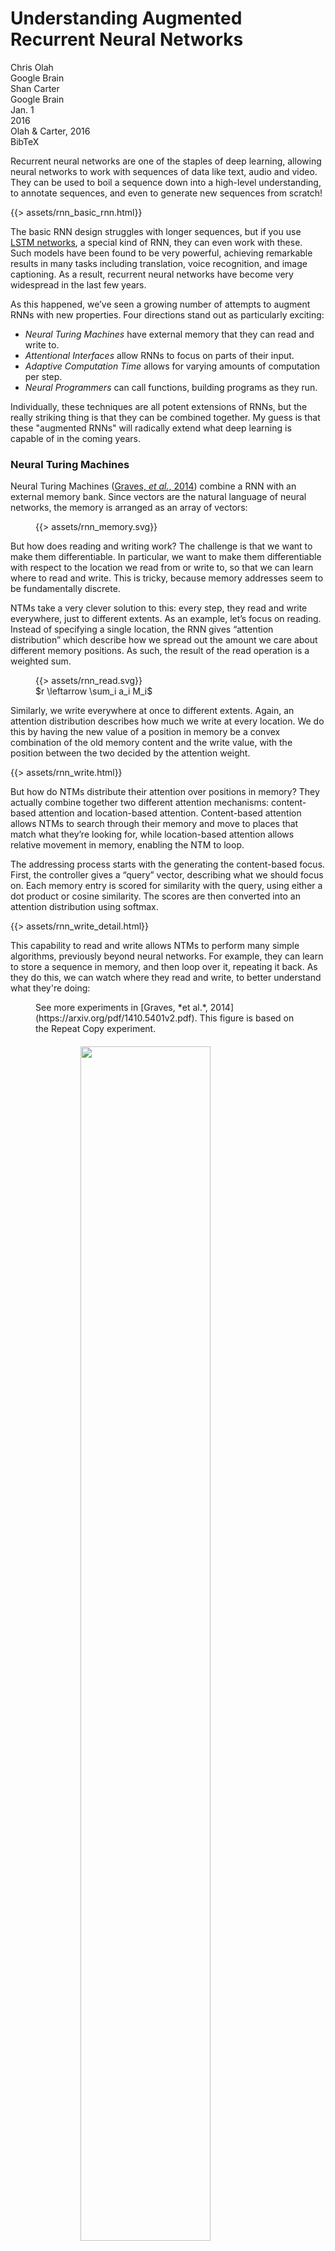 <link rel="stylesheet" type="text/css" href="assets/common.css">
<script src="https://d3js.org/d3.v4.min.js"></script>

# Understanding Augmented Recurrent Neural Networks

<div class="byline">
  <div class="authors">
    <div class="author">
      <div class="name">Chris Olah</div>
      <div class="affiliation">Google Brain</div>
    </div>
    <div class="author">
      <div class="name">Shan Carter</div>
      <div class="affiliation">Google Brain</div>
    </div>
  </div>
  <div class="date">
    <div class="month">Jan. 1</div>
    <div class="year">2016</div>
  </div>
  <div class="citation">
    <div>Olah & Carter, 2016</div>
    <div>BibTeX</div> <!-- This should be a link. -->
  </div>
</div>

<script type="text/javascript" async
  src="//cdn.mathjax.org/mathjax/latest/MathJax.js?config=TeX-MML-AM_CHTML">
</script>
<script type="text/x-mathjax-config">
MathJax.Hub.Config({
  tex2jax: {inlineMath: [['$','$'], ['\\(','\\)']]}
});
</script>

Recurrent neural networks are one of the staples of deep learning, allowing neural networks to work with sequences of data like text, audio and video. They can be used to boil a sequence down into a high-level understanding, to annotate sequences, and even to generate new sequences from scratch!

{{> assets/rnn_basic_rnn.html}}

The basic RNN design struggles with longer sequences, but if you use [LSTM networks](http://colah.github.io/posts/2015-08-Understanding-LSTMs/), a special kind of RNN, they can even work with these. Such models have been found to be very powerful, achieving remarkable results in many tasks including translation, voice recognition, and image captioning. As a result, recurrent neural networks have become very widespread in the last few years.

As this happened, we’ve seen a growing number of attempts to augment RNNs with new properties. Four directions stand out as particularly exciting:

* *Neural Turing Machines* have external memory that they can read and write to.
* *Attentional Interfaces* allow RNNs to focus on parts of their input.
* *Adaptive Computation Time* allows for varying amounts of computation per step.
* *Neural Programmers* can call functions, building programs as they run.

Individually, these techniques are all potent extensions of RNNs, but the really striking thing is that they can be combined together. My guess is that these "augmented RNNs" will radically extend what deep learning is capable of in the coming years.

### Neural Turing Machines

Neural Turing Machines ([Graves, *et al.*, 2014](https://arxiv.org/pdf/1410.5401v2.pdf)) combine a RNN with an external memory bank. Since vectors are the natural language of neural networks, the memory is arranged as an array of vectors:

<figure class="w-page">
  <!--
  <figcaption>Memory is an array of vectors.</figcaption>
  <figcaption style="top: 100px;">At every time step, the RNN controller can read from and write to this external memory.</figcaption>
  -->
  <div id="rnn-memory">
  {{> assets/rnn_memory.svg}}
  </div>
</figure>

But how does reading and writing work? The challenge is that we want to make them differentiable. In particular, we want to make them differentiable with respect to the location we read from or write to, so that we can learn where to read and write. This is tricky, because memory addresses seem to be fundamentally discrete.

NTMs take a very clever solution to this: every step, they read and write everywhere, just to different extents. As an example, let’s focus on reading. Instead of specifying a single location, the RNN gives “attention distribution” which describe how we spread out the amount we care about different memory positions. As such, the result of the read operation is a weighted sum.

<figure class="w-page" id="rnn-read">
  {{> assets/rnn_read.svg}}
  <figcaption>$r \leftarrow \sum_i a_i M_i$</figcaption>
</figure>

Similarly, we write everywhere at once to different extents. Again, an attention distribution describes how much we write at every location. We do this by having the new value of a position in memory be a convex combination of the old memory content and the write value, with the position between the two decided by the attention weight.

{{> assets/rnn_write.html}}

But how do NTMs distribute their attention over positions in memory? They actually combine together two different attention mechanisms: content-based attention and location-based attention. Content-based attention allows NTMs to search through their memory and move to places that match what they’re looking for, while location-based attention allows relative movement in memory, enabling the NTM to loop.

The addressing process starts with the generating the content-based focus. First, the controller gives a “query” vector, describing what we should focus on. Each memory entry is scored for similarity with the query, using either a dot product or cosine similarity. The scores are then converted into an attention distribution using softmax.

{{> assets/rnn_write_detail.html}}

This capability to read and write allows NTMs to perform many simple algorithms, previously beyond neural networks. For example, they can learn to store a sequence in memory, and then loop over it, repeating it back. As they do this, we can watch where they read and write, to better understand what they're doing:

<figure class="side-saddle-right">
  <figcaption style="top: 75px;">See more experiments in [Graves, *et al.*, 2014](https://arxiv.org/pdf/1410.5401v2.pdf). This figure is based on the Repeat Copy experiment.</figcaption>
  <img src="assets/NTM-Copy-ReadWrite.svg" style="width:70%; margin-left:17%; padding-top:20px; padding-bottom:17px;"></img>
</figure>


They can also learn to mimic a lookup table, or even learn to sort numbers (although they kind of cheat)! On the other hand, they still can’t do many basic things, like add or multiply numbers.

Since the original NTM paper, there's been a number of exciting papers exploring similar directions. The Neural GPU ([Kaiser & Sutskever, 2015](http://arxiv.org/pdf/1511.08228v3.pdf)) overcomes the NTM's inability to add and multiply numbers.  [Zaremba & Sutskever, 2016](http://arxiv.org/pdf/1505.00521.pdf) train NTMs using reinforcement learning instead of the differentiable read/writes used by the original. Neural Random Access Machines ([Kurach *et al.*, 2015]( http://arxiv.org/pdf/1511.06392.pdf)) work based on pointers. Some papers have explored differntiable data structures, like stacks and queues ([Grefenstette *et al*. 2015](http://papers.nips.cc/paper/5648-learning-to-transduce-with-unbounded-memory.pdf); [Joulin & Mikolov, 2015](https://arxiv.org/pdf/1503.01007v4.pdf)). And memory networks ([Weston *et al.*, 2014](http://arxiv.org/abs/1410.3916); [Kumar *et al.*, 2015](http://arxiv.org/abs/1506.07285)) are another approach to attacking similar problems.

*(TODO: make above more readable)*

### Attentional Interfaces

When I’m translating a sentence, I pay special attention to the word I’m presently translating. When I’m transcribing an audio recording, I listen carefully to the segment I’m actively writing down. And if you ask me to describe the room I’m sitting in, I’ll glance around at the objects I’m describing as I do so.

Neural networks can achieve this same behavior using *attention*, focusing on part of a subset of the information they're given. For example, an RNN can attend over the output of another RNN. At every time step, it focuses on different positions in the other RNN.

We'd like attention to be differentiable, so that we can learn where to focus. To do this, we use the same trick Neural Turing Machiens use: we focus everywhere, just to different extents.

<figure class="side-saddle-right w-page">
  {{> assets/rnn_attentional_01.svg}}
</figure>

The attention distribution is usually generated with content-based attention. The attending RNN generates a query describing what it wants to focus on. Each item is dot producted with the query to produce a score, describing how welll it matches the query. The scores are fed into a softmax to create the attention distribution.

<figure class="w-page">
  {{> assets/rnn_attentional_02.svg}}
</figure>

Attention between two RNNs can be used in translation. A traditional sequence-to-sequence model has to boil the entire input down into a single vector and then expands it back out. Attention avoids this by allowing the RNN processing the input to pass along information about each word it sees, and then for the RNN generating the output to focus on words as they become relevant.

<figure class="side-saddle-right">
  <figcaption style="top: 170px;">Figure from<br> [Bahdanau, *et al.* 2014](https://arxiv.org/pdf/1409.0473.pdf)</figcaption>
  <img src="assets/old-rnn-attention-vis2.png" style="width:50%; margin-left:20%; padding-top:20px; padding-bottom:17px;"></img>
</figure>

This kind of attention between RNNs can also be used in voice recognition. This allows one RNN to process the audio, and then another to skim through it, focusing on the relevant parts to generate a transcript.

<figure class="side-saddle-right">
<figcaption style="top: 150px;">Figure from<br> [Chan, *et al.* 2015](https://arxiv.org/pdf/1508.01211.pdf)</figcaption>
<img src="assets/old-rnn-attention-vis1.png" style="width:60%; margin-left:18%; padding-top:20px; padding-bottom:17px;"></img>
</figure>


<!--
(TODO: last sentence awkward)

<img src="assets/old-rnn-attention-conv.png" style="width:60%; margin-left:20%; padding-top:20px; padding-bottom:17px;"></img>
-->
Attention can also be used on the interface between a convolutional neural network and an RNN. This allows the RNN to look at different position of an image every step. One popular use of this kind of attention is for image captioning. First, a conv net processes the image, extracting high-level features. Then an RNN runs, generating a description of the image. As it generates each word in the description, the RNN focuses on the conv nets interpretation of the relevant parts of the image. We can explicitly visualize this:

<figure class="side-saddle-right">
  <figcaption style="top: 60px;">Figure from<br> [Xu, *et al.*, 2015](https://arxiv.org/pdf/1502.03044.pdf)</figcaption>
  <img src="assets/ShowAttendTell.png" style="width:90%; margin-left:5%; padding-top:20px; padding-bottom:17px;">
</figure>

More broadly, attentional interfaces can be used whenever


... **TODO**

### Adaptive Computation Time

Standard RNNs do the same amount of computation each time step. This seems unintuitive -- surely, one should think more when things are hard? -- and limits RNNs to doing $O(n)$ operations. Adaptive Computation Time ([Graves, 2016](https://arxiv.org/pdf/1603.08983v4.pdf)), or ACT, is a way for RNNs to do variable amounts of computation each step.

The big picture idea is simple: allow the RNN to do multiple steps of computation for each time step.

<figure class="w-page">
  {{> assets/rnn_adaptive_01.svg}}
</figure>

In order for the network to learn how many steps to do, we want the number of steps to be differentiable. We achieve this with the same trick we used before: we consider an attention distribution over computation steps, and have the output be a weigthed combination of the states at each step. We also want the RNN to know when it has moved on to a new step, so we set a special bit on the input for the first computation step of each time step.

There are a few more details, which were left out in the previous diagram. Here's a complete diagram of a time step with three computation steps.

<figure class="w-page">
  {{> assets/rnn_adaptive_02.svg}}
</figure>

That's a bit complicated, so let's work through it step by step. At a high-level, we're still running the RNN and outputting a weighted combination of the states:

<figure class="w-page">
  {{> assets/rnn_adaptive_02_1.svg}}
</figure>

The weight for each step is determined by a "halting neuron". It's a sigmoid neuron that looks at the RNN state and gives an halting weight, which we can think of as the probability that we should stop at that step.

<figure class="w-page">
  {{> assets/rnn_adaptive_02_2.svg}}
</figure>

We have a total budget for the halting weights of 1, so we track that budget along the top. When it gets to less than epsilon, we stop.

<figure class="w-page">
  {{> assets/rnn_adaptive_02_3.svg}}
</figure>

When we stop, might have some left over halting budget because we stop when it gets to less than epsilon. What should we do with it? Technically, it's being given to future steps but we don't want to compute those, so we attribute it to the last step.

<figure class="w-page">
  {{> assets/rnn_adaptive_02_4.svg}}
</figure>

### Neural Programmer

Neural nets are excellent at many tasks, but they also struggle to do some basic things like arithmetic, which are trivial in normal approaches to computing. It would be really nice to have a way to fuse neural nets with normal programming, and get the best of both worlds.

The neural programmer ([Neelakantan, *et al.*, 2015](http://arxiv.org/abs/1511.04834)) is one approach to this. It learns to create programs in order to solve a task. In fact, it learns to generate such programs *without needing examples of correct programs*. It discovers how to produce programs as a means to the end of accomplishing some task.

The actual model in the paper answers questions about tables by generating SQL-like programs to query the table. However, there are a number of details here that make it a bit complicated, so let's start by imagining a slightly simpler program, which is given an arithmetic expression and generates a program to evaluate it.

The program is a sequence of operations. Each operation is defined to operate on the output of past operations. So an operation might be something like "add the output of the operation 2 steps ago and the output of the operation 1 step ago." It's more like a unix pipe than a program with variables being assigned and read from.

<figure class="w-page">
  {{> assets/rnn_programmer_1.svg}}
</figure>

The program is generated one operation at a time by a controller RNN. At each step, the controller RNN outputs a probability distribution for what the next operation should be. For example, we might be pretty sure we want to perform addition at the first time step, then have a hard time deciding whether we should multiply or divide at the second step, and so on...

<figure class="w-page">
  {{> assets/rnn_programmer_2.svg}}
</figure>

The resulting distribution over operations  can now be evaluated.

Instead of running a single operation at each step, we use our usual trick of running all of them, and then average the outputs together, weighted by the probability we ran that operation.

<figure class="w-page">
  {{> assets/rnn_programmer_3.svg}}
</figure>

As long as we can define derivatives through the operations, the program's output is differentiable with respect to the probabilities. We can then define a loss, and train the neural net to produce programs that give the correct answer. In this way, the Neural Programmer learns to produce programs without examples of good programs. The only supervision is the answer the program should produce.

That's the core idea of Neural Programmer, but the version in the paper answers questions about tables, rather than arithmetic expressions. There's a few additional neat tricks:

* **Multiple Types:** Many of the operations in the Neural Programmer deal with types other than scalar numbers. Some operations output selections of table columns or selections of cells. (To allow us to backprop through the selecting things and average selections, we allow things to be selected to different extents, with 0 as unselected and 1 as fully selected.) Only outputs of the same type get merged together. This is part way to having a type system.

* **Referencing Inputs:** The neural programmer needs to answer questions like "How many cities have a population greater than 1,000,000?" given a table of cities with a population column. To facilitate this, some operations allow the network to reference constants in the question they're answering, or the names of columns. This referencing happens by attention, in the style of pointer networks (discussed above). For example, in order to use the *Greater* operation, the controller must select a value that table entries are greater than; instead of using a previous scalar value it's computed, it has the controller select a value in the question using attention. The exciting thing about this is that, while it's being used in a very limited way, it shows that pointer network-style attention can be used enable a kind of variable.


### Conclusion

(TOD: add heirachal memory paper)


Acknowledgments:

Maithra, Dario, Natalie, Ian
